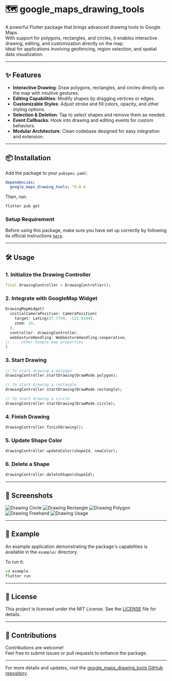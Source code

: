 # 🗺️ google_maps_drawing_tools

A powerful Flutter package that brings advanced drawing tools to Google Maps.  
With support for polygons, rectangles, and circles, it enables interactive drawing, editing, and customization directly on the map.  
Ideal for applications involving geofencing, region selection, and spatial data visualization.

---

## ✨ Features

- **Interactive Drawing**: Draw polygons, rectangles, and circles directly on the map with intuitive gestures.
- **Editing Capabilities**: Modify shapes by dragging vertices or edges.
- **Customizable Styles**: Adjust stroke and fill colors, opacity, and other styling options.
- **Selection & Deletion**: Tap to select shapes and remove them as needed.
- **Event Callbacks**: Hook into drawing and editing events for custom behaviors.
- **Modular Architecture**: Clean codebase designed for easy integration and extension.

---

## 📦 Installation

Add the package to your `pubspec.yaml`:

```yaml
dependencies:
  google_maps_drawing_tools: ^0.0.4
```

Then, run:

```bash
flutter pub get
```
### Setup Requirement

Before using this package, make sure you have set up correctly by following its official instructions [`here`](https://pub.dev/packages/google_maps_flutter).

---

## 🛠️ Usage

### 1. Initialize the Drawing Controller

```dart
final drawingController = DrawingController();
```

### 2. Integrate with GoogleMap Widget

```dart
DrawingMapWidget(
  initialCameraPosition: CameraPosition(
    target: LatLng(37.7749, -122.4194),
    zoom: 14,
  ),
  controller: drawingController,
  webGestureHandling: WebGestureHandling.cooperative,
// ... other Google map properties
)
```

### 3. Start Drawing

```dart
// To start drawing a polygon
drawingController.startDrawing(DrawMode.polygon);

// To start drawing a rectangle
drawingController.startDrawing(DrawMode.rectangle);

// To start drawing a circle
drawingController.startDrawing(DrawMode.circle);
```

### 4. Finish Drawing

```dart
drawingController.finishDrawing();
```

### 5. Update Shape Color

```dart
drawingController.updateColor(shapeId, newColor);
```

### 6. Delete a Shape

```dart
drawingController.deleteShape(shapeId);
```

---

## 📸 Screenshots

![Drawing Circle](screenshots/image_1.png)
![Drawing Rectangle](screenshots/image_2.png)
![Drawing Polygon](screenshots/image_3.png)
![Drawing Freehand](screenshots/image_4.png)
![Drawing Usage](screenshots/usage.gif)

---

## 🧪 Example

An example application demonstrating the package's capabilities is available in the `example/` directory.

To run it:

```bash
cd example
flutter run
```

---

## 📄 License

This project is licensed under the MIT License. See the [LICENSE](https://github.com/ExploreAritra/google_maps_drawing_tools/blob/dev/LICENSE) file for details.

---

## 🙌 Contributions

Contributions are welcome!  
Feel free to submit issues or pull requests to enhance the package.

---

For more details and updates, visit the [google_maps_drawing_tools GitHub repository](https://github.com/ExploreAritra/google_maps_drawing_tools/tree/dev).